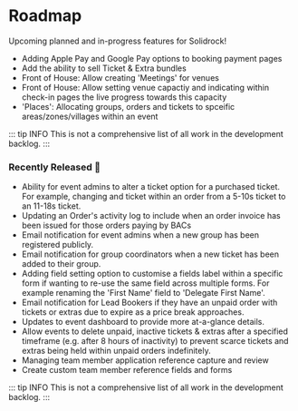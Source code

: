# Roadmap

Upcoming planned and in-progress features for Solidrock!

-   Adding Apple Pay and Google Pay options to booking payment pages
-   Add the ability to sell Ticket & Extra bundles
-   Front of House: Allow creating 'Meetings' for venues
-   Front of House: Allow setting venue capactiy and indicating within check-in pages the live progress towards this capacity
-   'Places': Allocating groups, orders and tickets to spceific areas/zones/villages within an event

::: tip INFO
This is not a comprehensive list of all work in the development backlog.
:::

### Recently Released 🎉

-   Ability for event admins to alter a ticket option for a purchased ticket. For example, changing and ticket within an order from a 5-10s ticket to an 11-18s ticket.
-   Updating an Order's activity log to include when an order invoice has been issued for those orders paying by BACs
-   Email notification for event admins when a new group has been registered publicly.
-   Email notification for group coordinators when a new ticket has been added to their group.
-   Adding field setting option to customise a fields label within a specific form if wanting to re-use the same field across multiple forms. For example renaming the 'First Name' field to 'Delegate First Name'.
-   Email notification for Lead Bookers if they have an unpaid order with tickets or extras due to expire as a price break approaches.
-   Updates to event dashboard to provide more at-a-glance details.
-   Allow events to delete unpaid, inactive tickets & extras after a specified timeframe (e.g. after 8 hours of inactivity) to prevent scarce tickets and extras being held within unpaid orders indefinitely.
-   Managing team member application reference capture and review
-   Create custom team member reference fields and forms

::: tip INFO
This is not a comprehensive list of all work in the development backlog.
:::
